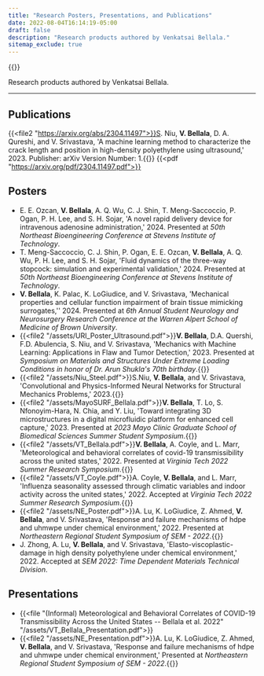 ```yaml
---
title: "Research Posters, Presentations, and Publications"
date: 2022-08-04T16:14:19-05:00
draft: false
description: "Research products authored by Venkatsai Bellala."
sitemap_exclude: true
---
```


{{<orcid>}}

Research products authored by Venkatsai Bellala.

***

## Publications

{{<file2 "https://arxiv.org/abs/2304.11497">}}S. Niu, **V. Bellala**, D. A. Qureshi, and V. Srivastava, 'A machine learning method to characterize the crack length and position in high-density polyethylene using ultrasound,' 2023. Publisher: arXiv Version Number: 1.{{</file2>}}
{{<pdf "https://arxiv.org/pdf/2304.11497.pdf">}}

## Posters
- E. E. Ozcan, **V. Bellala**, A. Q. Wu, C. J. Shin, T. Meng-Saccoccio, P. Ogan, P. H. Lee, and S. H. Sojar, 'A novel rapid delivery device for intravenous adenosine administration,' 2024. Presented at *50th Northeast Bioengineering Conference at Stevens Institute of Technology*.
- T. Meng-Saccoccio, C. J. Shin, P. Ogan, E. E. Ozcan, **V. Bellala**, A. Q. Wu, P. H. Lee, and S. H. Sojar, 'Fluid dynamics of the three-way stopcock: simulation and experimental validation,' 2024. Presented at *50th Northeast Bioengineering Conference at Stevens Institute of Technology*.
- **V. Bellala**, K. Palac, K. LoGiudice, and V. Srivastava, 'Mechanical properties and cellular function impairment of brain
tissue mimicking surrogates,'' 2024. Presented at *6th Annual Student Neurology and Neurosurgery Research
Conference at the Warren Alpert School of Medicine of Brown University*.
- {{<file2 "/assets/URI_Poster_Ultrasound.pdf">}}**V. Bellala**, D.A. Quershi, F.D. Abulencia, S. Niu, and V. Srivastava, 'Mechanics with Machine Learning: Applications in Flaw and Tumor Detection,' 2023. Presented at *Symposium on Materials and Structures Under Extreme Loading Conditions in honor of Dr. Arun Shukla's 70th birthday*.{{</file2>}}
- {{<file2 "/assets/Niu_Steel.pdf">}}S.Niu, **V. Bellala**, and V. Srivastava, 'Convolutional and Physics-Informed Neural Networks for Structural Mechanics Problems,' 2023.{{</file2>}}
- {{<file2 "/assets/MayoSURF_Bellala.pdf">}}**V. Bellala**, T. Lo, S. Nfonoyim-Hara, N. Chia, and Y. Liu, 'Toward integrating 3D microstructures in a digital microfluidic platform for enhanced cell capture,' 2023. Presented at *2023 Mayo Clinic Graduate School of Biomedical Sciences Summer Student Symposium*.{{</file2>}}
- {{<file2 "/assets/VT_Bellala.pdf">}}**V. Bellala**, A. Coyle, and L. Marr, 'Meteorological and behavioral correlates of covid-19 transmissibility across the united states,' 2022. Presented at *Virginia Tech 2022 Summer Research Symposium*.{{</file2>}}
- {{<file2 "/assets/VT_Coyle.pdf">}}A. Coyle, **V. Bellala**, and L. Marr, 'Influenza seasonality assessed through climatic variables and indoor activity across the united states,' 2022. Accepted at *Virginia Tech 2022 Summer Research Symposium*.{{</file2>}}
- {{<file2 "/assets/NE_Poster.pdf">}}A. Lu, K. LoGiudice, Z. Ahmed, **V. Bellala**, and V. Srivastava, 'Response and failure mechanisms of hdpe and uhmwpe under chemical environment,' 2022. Presented at *Northeastern Regional Student Symposium of SEM - 2022*.{{</file2>}}
- J. Zhong, A. Lu, **V. Bellala**, and V. Srivastava, 'Elasto-viscoplastic-damage in high density polyethylene under chemical environment,' 2022. Accepted at *SEM 2022: Time Dependent Materials Technical Division*.



## Presentations
- {{<file "(Informal) Meteorological and Behavioral Correlates of COVID-19 Transmissibility Across the United States -- Bellala et al. 2022" "/assets/VT_Bellala_Presentation.pdf">}}
- {{<file2 "/assets/NE_Presentation.pdf">}}A. Lu, K. LoGiudice, Z. Ahmed, **V. Bellala**, and V. Srivastava, 'Response and failure mechanisms of hdpe and uhmwpe under chemical environment,' Presented at *Northeastern Regional Student Symposium of SEM - 2022*.{{</file2>}}